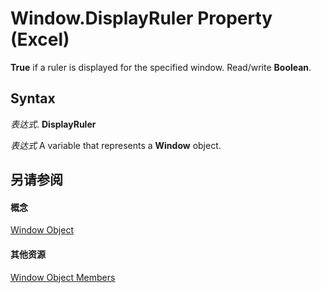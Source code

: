 
# Window.DisplayRuler Property (Excel)

 **True** if a ruler is displayed for the specified window. Read/write **Boolean**.


## Syntax

 _表达式_. **DisplayRuler**

 _表达式_ A variable that represents a **Window** object.


## 另请参阅


#### 概念


[Window Object](8591b1ad-76f8-14e2-9120-406b65093f5a.md)
#### 其他资源


[Window Object Members](http://msdn.microsoft.com/library/f11db427-24a4-041c-2fd5-03ce73ae6c16%28Office.15%29.aspx)